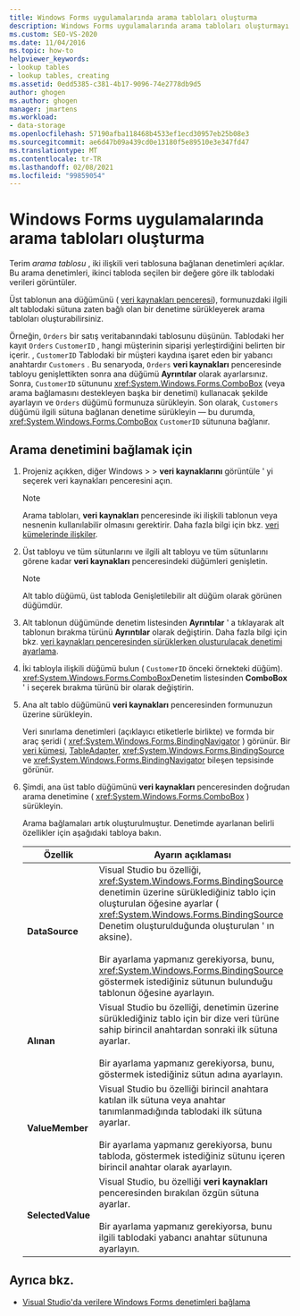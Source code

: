 ```yaml
---
title: Windows Forms uygulamalarında arama tabloları oluşturma
description: Windows Forms uygulamalarında arama tabloları oluşturmayı okuyun. Arama tablosu, iki ilişkili veri tablosuna bağlanan denetimleri açıklar.
ms.custom: SEO-VS-2020
ms.date: 11/04/2016
ms.topic: how-to
helpviewer_keywords:
- lookup tables
- lookup tables, creating
ms.assetid: 0edd5385-c381-4b17-9096-74e2778db9d5
author: ghogen
ms.author: ghogen
manager: jmartens
ms.workload:
- data-storage
ms.openlocfilehash: 57190afba118468b4533ef1ecd30957eb25b08e3
ms.sourcegitcommit: ae6d47b09a439cd0e13180f5e89510e3e347fd47
ms.translationtype: MT
ms.contentlocale: tr-TR
ms.lasthandoff: 02/08/2021
ms.locfileid: "99859054"
---
```

# <a name="create-lookup-tables-in-windows-forms-applications"></a>Windows Forms uygulamalarında arama tabloları oluşturma

Terim *arama tablosu* , iki ilişkili veri tablosuna bağlanan denetimleri açıklar. Bu arama denetimleri, ikinci tabloda seçilen bir değere göre ilk tablodaki verileri görüntüler.

Üst tablonun ana düğümünü ( [veri kaynakları penceresi](add-new-data-sources.md#data-sources-window)), formunuzdaki ilgili alt tablodaki sütuna zaten bağlı olan bir denetime sürükleyerek arama tabloları oluşturabilirsiniz.

Örneğin, `Orders` bir satış veritabanındaki tablosunu düşünün. Tablodaki her kayıt `Orders` `CustomerID` , hangi müşterinin siparişi yerleştirdiğini belirten bir içerir. , `CustomerID` Tablodaki bir müşteri kaydına işaret eden bir yabancı anahtardır `Customers` . Bu senaryoda, `Orders` **veri kaynakları** penceresinde tabloyu genişlettikten sonra ana düğümü **Ayrıntılar** olarak ayarlarsınız. Sonra, `CustomerID` sütununu <xref:System.Windows.Forms.ComboBox> (veya arama bağlamasını destekleyen başka bir denetimi) kullanacak şekilde ayarlayın ve `Orders` düğümü formunuza sürükleyin. Son olarak, `Customers` düğümü ilgili sütuna bağlanan denetime sürükleyin — bu durumda, <xref:System.Windows.Forms.ComboBox> `CustomerID` sütununa bağlanır.

## <a name="to-databind-a-lookup-control"></a>Arama denetimini bağlamak için

1. Projeniz açıkken, diğer Windows   >    >  **veri kaynaklarını** görüntüle ' yi seçerek veri kaynakları penceresini açın.

    > [!NOTE]
    > Arama tabloları, **veri kaynakları** penceresinde iki ilişkili tablonun veya nesnenin kullanılabilir olmasını gerektirir. Daha fazla bilgi için bkz. [veri kümelerinde ilişkiler](relationships-in-datasets.md).

2. Üst tabloyu ve tüm sütunlarını ve ilgili alt tabloyu ve tüm sütunlarını görene kadar **veri kaynakları** penceresindeki düğümleri genişletin.

    > [!NOTE]
    > Alt tablo düğümü, üst tabloda Genişletilebilir alt düğüm olarak görünen düğümdür.

3. Alt tablonun düğümünde denetim listesinden **Ayrıntılar** ' a tıklayarak alt tablonun bırakma türünü **Ayrıntılar** olarak değiştirin. Daha fazla bilgi için bkz. [veri kaynakları penceresinden sürüklerken oluşturulacak denetimi ayarlama](../data-tools/set-the-control-to-be-created-when-dragging-from-the-data-sources-window.md).

4. İki tabloyla ilişkili düğümü bulun ( `CustomerID` önceki örnekteki düğüm). <xref:System.Windows.Forms.ComboBox>Denetim listesinden **ComboBox** ' i seçerek bırakma türünü bir olarak değiştirin.

5. Ana alt tablo düğümünü **veri kaynakları** penceresinden formunuzun üzerine sürükleyin.

     Veri sınırlama denetimleri (açıklayıcı etiketlerle birlikte) ve formda bir araç şeridi ( <xref:System.Windows.Forms.BindingNavigator> ) görünür. Bir [veri kümesi](../data-tools/dataset-tools-in-visual-studio.md), [TableAdapter](../data-tools/create-and-configure-tableadapters.md), <xref:System.Windows.Forms.BindingSource> ve <xref:System.Windows.Forms.BindingNavigator> bileşen tepsisinde görünür.

6. Şimdi, ana üst tablo düğümünü **veri kaynakları** penceresinden doğrudan arama denetimine ( <xref:System.Windows.Forms.ComboBox> ) sürükleyin.

     Arama bağlamaları artık oluşturulmuştur. Denetimde ayarlanan belirli özellikler için aşağıdaki tabloya bakın.

    |Özellik|Ayarın açıklaması|
    |--------------| - |
    |**DataSource**|Visual Studio bu özelliği, <xref:System.Windows.Forms.BindingSource> denetimin üzerine sürüklediğiniz tablo için oluşturulan öğesine ayarlar ( <xref:System.Windows.Forms.BindingSource> Denetim oluşturulduğunda oluşturulan ' ın aksine).<br /><br /> Bir ayarlama yapmanız gerekiyorsa, bunu, <xref:System.Windows.Forms.BindingSource> göstermek istediğiniz sütunun bulunduğu tablonun öğesine ayarlayın.|
    |**Alınan**|Visual Studio bu özelliği, denetimin üzerine sürüklediğiniz tablo için bir dize veri türüne sahip birincil anahtardan sonraki ilk sütuna ayarlar.<br /><br /> Bir ayarlama yapmanız gerekiyorsa, bunu, göstermek istediğiniz sütun adına ayarlayın.|
    |**ValueMember**|Visual Studio bu özelliği birincil anahtara katılan ilk sütuna veya anahtar tanımlanmadığında tablodaki ilk sütuna ayarlar.<br /><br /> Bir ayarlama yapmanız gerekiyorsa, bunu tabloda, göstermek istediğiniz sütunu içeren birincil anahtar olarak ayarlayın.|
    |**SelectedValue**|Visual Studio, bu özelliği **veri kaynakları** penceresinden bırakılan özgün sütuna ayarlar.<br /><br /> Bir ayarlama yapmanız gerekiyorsa, bunu ilgili tablodaki yabancı anahtar sütununa ayarlayın.|

## <a name="see-also"></a>Ayrıca bkz.

- [Visual Studio'da verilere Windows Forms denetimleri bağlama](../data-tools/bind-windows-forms-controls-to-data-in-visual-studio.md)
